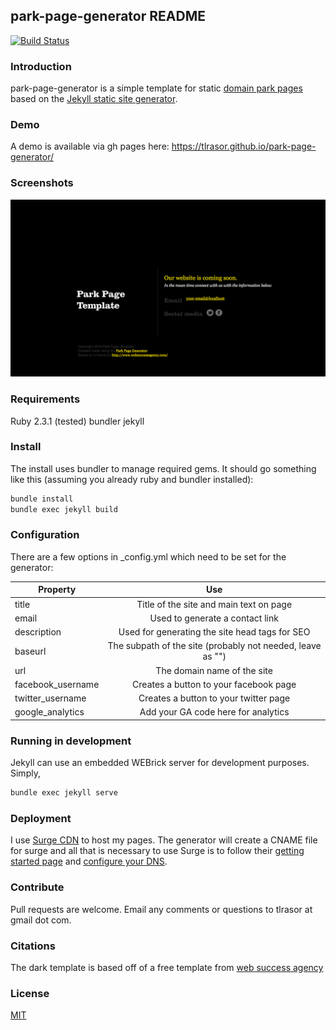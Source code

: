 ## park-page-generator README

[![Build Status](https://travis-ci.org/tlrasor/park-page-generator.svg?branch=master)](https://travis-ci.org/tlrasor/park-page-generator)

### Introduction

park-page-generator is a simple template for static [domain park pages](https://en.wikipedia.org/wiki/Domain_parking) based on the [Jekyll static site generator](http://jekyllrb.org).

### Demo

A demo is available via gh pages here: https://tlrasor.github.io/park-page-generator/

### Screenshots

![dark theme](https://raw.githubusercontent.com/tlrasor/park-page-generator/master/images/screenshot.png)

### Requirements

Ruby 2.3.1 (tested)
bundler
jekyll

### Install

The install uses bundler to manage required gems. It should go something like this 
(assuming you already ruby and bundler installed):

```Bash
bundle install
bundle exec jekyll build
```

### Configuration

There are a few options in _config.yml which need to be set for the generator:

| Property        | Use         |
| ------------- |:-------------:|
| title     | Title of the site and main text on page |
| email      | Used to generate a contact link |
| description | Used for generating the site head tags for SEO |
| baseurl | The subpath of the site (probably not needed, leave as "") |
| url | The domain name of the site |
| facebook_username | Creates a button to your facebook page |
| twitter_username | Creates a button to your twitter page |
| google_analytics | Add your GA code here for analytics |

### Running in development

Jekyll can use an embedded WEBrick server for development purposes. Simply,

```Bash
bundle exec jekyll serve
```

### Deployment

I use [Surge CDN](http://surge.sh) to host my pages. 
The generator will create a CNAME file for surge and all that is necessary to use Surge is to follow their [getting started page](https://surge.sh/help/getting-started-with-surge) and [configure your DNS](https://surge.sh/help/adding-a-custom-domain).

### Contribute

Pull requests are welcome. Email any comments or questions to tlrasor at gmail dot com.

### Citations

The dark template is based off of a free template from [web success agency](http://www.websuccessagency.com/in/coming-soon-demo/dark-night-2/)

### License

[MIT](https://opensource.org/licenses/MIT)
